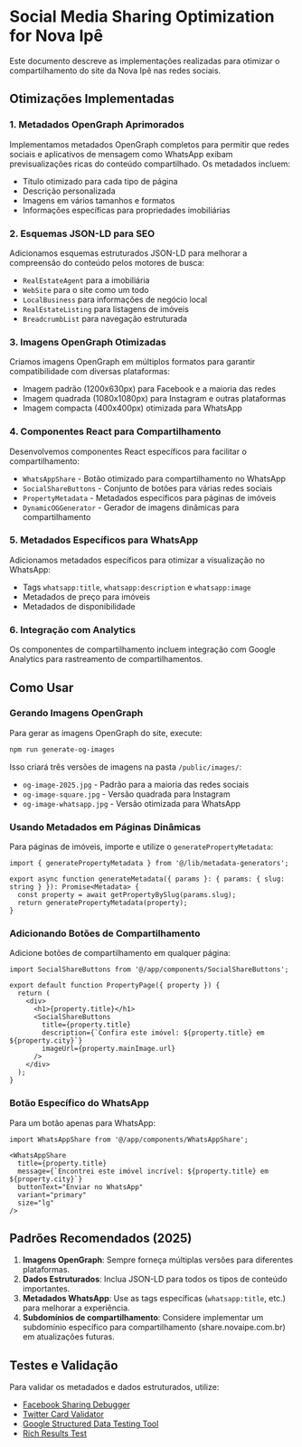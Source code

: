 # Social Media Sharing Optimization for Nova Ipê

Este documento descreve as implementações realizadas para otimizar o compartilhamento do site da Nova Ipê nas redes sociais.

## Otimizações Implementadas

### 1. Metadados OpenGraph Aprimorados
Implementamos metadados OpenGraph completos para permitir que redes sociais e aplicativos de mensagem como WhatsApp exibam previsualizações ricas do conteúdo compartilhado. Os metadados incluem:

- Título otimizado para cada tipo de página
- Descrição personalizada
- Imagens em vários tamanhos e formatos
- Informações específicas para propriedades imobiliárias

### 2. Esquemas JSON-LD para SEO
Adicionamos esquemas estruturados JSON-LD para melhorar a compreensão do conteúdo pelos motores de busca:

- `RealEstateAgent` para a imobiliária
- `WebSite` para o site como um todo
- `LocalBusiness` para informações de negócio local
- `RealEstateListing` para listagens de imóveis
- `BreadcrumbList` para navegação estruturada

### 3. Imagens OpenGraph Otimizadas
Criamos imagens OpenGraph em múltiplos formatos para garantir compatibilidade com diversas plataformas:

- Imagem padrão (1200x630px) para Facebook e a maioria das redes
- Imagem quadrada (1080x1080px) para Instagram e outras plataformas
- Imagem compacta (400x400px) otimizada para WhatsApp

### 4. Componentes React para Compartilhamento
Desenvolvemos componentes React específicos para facilitar o compartilhamento:

- `WhatsAppShare` - Botão otimizado para compartilhamento no WhatsApp
- `SocialShareButtons` - Conjunto de botões para várias redes sociais
- `PropertyMetadata` - Metadados específicos para páginas de imóveis
- `DynamicOGGenerator` - Gerador de imagens dinâmicas para compartilhamento

### 5. Metadados Específicos para WhatsApp
Adicionamos metadados específicos para otimizar a visualização no WhatsApp:

- Tags `whatsapp:title`, `whatsapp:description` e `whatsapp:image`
- Metadados de preço para imóveis
- Metadados de disponibilidade

### 6. Integração com Analytics
Os componentes de compartilhamento incluem integração com Google Analytics para rastreamento de compartilhamentos.

## Como Usar

### Gerando Imagens OpenGraph
Para gerar as imagens OpenGraph do site, execute:

```bash
npm run generate-og-images
```

Isso criará três versões de imagens na pasta `/public/images/`:
- `og-image-2025.jpg` - Padrão para a maioria das redes sociais
- `og-image-square.jpg` - Versão quadrada para Instagram
- `og-image-whatsapp.jpg` - Versão otimizada para WhatsApp

### Usando Metadados em Páginas Dinâmicas
Para páginas de imóveis, importe e utilize o `generatePropertyMetadata`:

```tsx
import { generatePropertyMetadata } from '@/lib/metadata-generators';

export async function generateMetadata({ params }: { params: { slug: string } }): Promise<Metadata> {
  const property = await getPropertyBySlug(params.slug);
  return generatePropertyMetadata(property);
}
```

### Adicionando Botões de Compartilhamento
Adicione botões de compartilhamento em qualquer página:

```tsx
import SocialShareButtons from '@/app/components/SocialShareButtons';

export default function PropertyPage({ property }) {
  return (
    <div>
      <h1>{property.title}</h1>
      <SocialShareButtons 
        title={property.title}
        description={`Confira este imóvel: ${property.title} em ${property.city}`}
        imageUrl={property.mainImage.url}
      />
    </div>
  );
}
```

### Botão Específico do WhatsApp
Para um botão apenas para WhatsApp:

```tsx
import WhatsAppShare from '@/app/components/WhatsAppShare';

<WhatsAppShare 
  title={property.title}
  message={`Encontrei este imóvel incrível: ${property.title} em ${property.city}`}
  buttonText="Enviar no WhatsApp"
  variant="primary"
  size="lg"
/>
```

## Padrões Recomendados (2025)

1. **Imagens OpenGraph**: Sempre forneça múltiplas versões para diferentes plataformas.
2. **Dados Estruturados**: Inclua JSON-LD para todos os tipos de conteúdo importantes.
3. **Metadados WhatsApp**: Use as tags específicas (`whatsapp:title`, etc.) para melhorar a experiência.
4. **Subdomínios de compartilhamento**: Considere implementar um subdomínio específico para compartilhamento (share.novaipe.com.br) em atualizações futuras.

## Testes e Validação

Para validar os metadados e dados estruturados, utilize:

- [Facebook Sharing Debugger](https://developers.facebook.com/tools/debug/)
- [Twitter Card Validator](https://cards-dev.twitter.com/validator)
- [Google Structured Data Testing Tool](https://validator.schema.org/)
- [Rich Results Test](https://search.google.com/test/rich-results)
